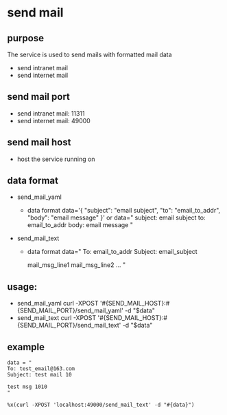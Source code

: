 
# send mail








## purpose

The service is used to send mails with formatted mail data
- send intranet mail
- send internet mail

## send mail port
- send intranet mail: 11311
- send internet mail: 49000

## send mail host
- host the service running on

## data format
- send_mail_yaml
  - data format
      data='{
      "subject": "email subject",
      "to": "email_to_addr",
      "body": "email message"
      }'
    or
      data="
      subject: email subject
      to: email_to_addr
      body: email message
      "

- send_mail_text
  - data format
      data="
      To: email_to_addr
      Subject: email_subject

      mail_msg_line1
      mail_msg_line2
      ...
      "

## usage:
- send_mail_yaml
    curl -XPOST '#{SEND_MAIL_HOST}:#{SEND_MAIL_PORT}/send_mail_yaml' -d "$data"
- send_mail_text
    curl -XPOST '#{SEND_MAIL_HOST}:#{SEND_MAIL_PORT}/send_mail_text' -d "$data"

## example

	data = "
	To: test_email@163.com
	Subject: test mail 10

	test msg 1010
	"

	%x(curl -XPOST 'localhost:49000/send_mail_text' -d "#{data}")

